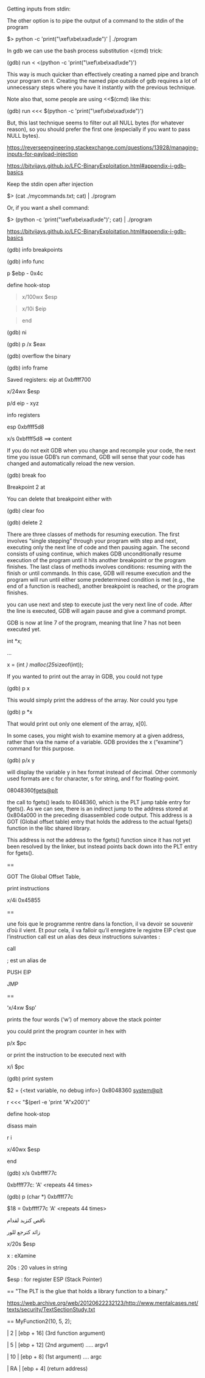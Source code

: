 

Getting inputs from stdin:

The other option is to pipe the output of a command to the stdin of the program

$> python -c 'print("\xef\xbe\xad\xde")' | ./program

In gdb we can use the bash process substitution <(cmd) trick:

(gdb) run < <(python -c 'print("\xef\xbe\xad\xde")')

This way is much quicker than effectively creating a named pipe and branch your program on it. Creating the named pipe outside of gdb requires a lot of unnecessary steps where you have it instantly with the previous technique.

Note also that, some people are using <<$(cmd) like this:

(gdb) run <<< $(python -c 'print("\xef\xbe\xad\xde")')

But, this last technique seems to filter out all NULL bytes (for whatever reason), so you should prefer the first one (especially if you want to pass NULL bytes).

https://reverseengineering.stackexchange.com/questions/13928/managing-inputs-for-payload-injection

https://bitvijays.github.io/LFC-BinaryExploitation.html#appendix-i-gdb-basics

Keep the stdin open after injection

$> (cat ./mycommands.txt; cat) | ./program

Or, if you want a shell command:

$> (python -c 'print("\xef\xbe\xad\xde")'; cat) | ./program

https://bitvijays.github.io/LFC-BinaryExploitation.html#appendix-i-gdb-basics



(gdb) info breakpoints

(gdb) info func

p $ebp - 0x4c

define hook-stop

>x/100wx $esp

>x/10i $eip

>end

(gdb) ni

(gdb) p /x $eax



(gdb) overflow the binary

(gdb) info frame

 Saved registers: eip at 0xbffff700

x/24wx $esp

p/d eip - xyz



info registers

esp            0xbffff5d8

x/s 0xbffff5d8 ==> content 


If you do not exit GDB when you change and recompile your code, the next time you issue GDB’s run command, GDB will sense that your code has changed and automatically reload the new version.


(gdb) break foo

Breakpoint 2 at

You can delete that breakpoint either with

(gdb) clear foo

(gdb) delete 2



There are three classes of methods for resuming execution. The first involves “single stepping” through your program with step and next, executing only the next line of code and then pausing again. The second consists of using continue, which makes GDB unconditionally resume execution of the program until it hits another breakpoint or the program finishes. The last class of methods involves conditions: resuming with the finish or until commands. In this case, GDB will resume execution and the program will run until either some predetermined condition is met (e.g., the end of a function is reached), another breakpoint is reached, or the program finishes.

 you can use next and step to execute just the very next line of code. After the line is executed, GDB will again pause and give a command prompt.

GDB is now at line 7 of the program, meaning that line 7 has not been executed yet.


int *x;

...

x = (int *) malloc(25*sizeof(int));

If you wanted to print out the array in GDB, you could not type

(gdb) p x

This would simply print the address of the array. Nor could you type

(gdb) p *x

That would print out only one element of the array, x[0]. 



In some cases, you might wish to examine memory at a given address, rather than via the name of a variable. GDB provides the x (“examine”) command for this purpose. 

(gdb) p/x y

will display the variable y in hex format instead of decimal. Other commonly used formats are c for character, s for string, and f for floating-point.


08048360<fgets@plt>

the call to fgets() leads to 8048360, which is the PLT jump table entry for fgets(). As we can see, there is an indirect jump to the address stored at 0x804a000 in the preceding disassembled code output. This address is a GOT (Global offset table) entry that holds the address to the actual fgets() function in the libc
shared library.

This address is not the address to the fgets() function since it has not yet been resolved by the linker, but instead points back down into the PLT entry for fgets().

==


GOT The Global Offset Table,

print instructions

x/4i 0x45855


==

 une fois que le programme rentre dans la fonction, il va devoir se souvenir d’où il vient. Et pour cela, il va falloir qu’il enregistre le registre EIP
 c’est que l’instruction call est un alias des deux instructions suivantes :

call <adresse>
 
; est un alias de
 
PUSH EIP
 
JMP <adresse>

 ==
 

‘x/4xw $sp’ 
 
 prints the four words (‘w’) of memory above the stack pointer 

you could print the program counter in hex with
 
p/x $pc
 
or print the instruction to be executed next with
 
x/i $pc


(gdb) print system
 
$2 = {<text variable, no debug info>} 0x8048360 <system@plt>


r <<< "$(perl -e 'print "A"x200')"

define hook-stop
      
disass main
      
r i
      
x/40wx $esp
      
end

(gdb) x/s  0xbffff77c
      
0xbffff77c:      'A' <repeats 44 times>
 
(gdb) p (char *) 0xbffff77c
 
$18 = 0xbffff77c 'A' <repeats 44 times>

ناقص كتزيد لقدام
 
زائد كترجع للور
 
 x/20s $esp

x : eXamine
 
20s : 20 values in string
 
$esp : for register ESP (Stack Pointer)
 
 
 
 ==
 "The PLT is the glue that holds a library function to a binary."
 
 https://web.archive.org/web/20120622232123/http://www.mentalcases.net/texts/security/TextSectionStudy.txt
 
 ==
 MyFunction2(10, 5, 2);
 
 
|  2 | [ebp + 16] (3rd function argument)
 
|  5 | [ebp + 12] (2nd argument)   ..... argv1
 
| 10 | [ebp + 8]  (1st argument)    .... argc
 
| RA | [ebp + 4]  (return address)
 
 
